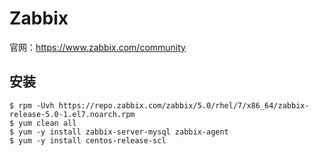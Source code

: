# Zabbix
官网：https://www.zabbix.com/community

## 安装
```shell
$ rpm -Uvh https://repo.zabbix.com/zabbix/5.0/rhel/7/x86_64/zabbix-release-5.0-1.el7.noarch.rpm
$ yum clean all
$ yum -y install zabbix-server-mysql zabbix-agent
$ yum -y install centos-release-scl
```